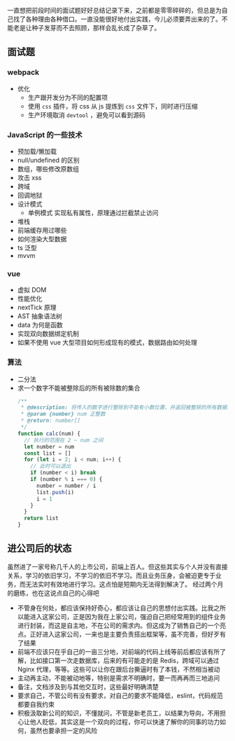 一直想把前段时间的面试题好好总结记录下来，之前都是零零碎碎的，但总是为自己找了各种理由各种借口。一直没能很好地付出实践，今儿必须要弄出来的了。不能老是让种子发芽而不去照顾，那样会乱长成了杂草了。

## 面试题

### webpack

- 优化
  - 生产跟开发分为不同的配置项
  - 使用 `css` 插件，将 css 从 js 提炼到 `css` 文件下，同时进行压缩
  - 生产环境取消 `devtool` ，避免可以看到源码

### JavaScript 的一些技术

- 预加载/懒加载
- null/undefined 的区别
- 数组，哪些修改原数组
- 攻击 xss
- 跨域
- 回调地狱
- 设计模式
  - 单例模式 实现私有属性，原理通过拦截禁止访问
- 堆栈
- 前端缓存用过哪些
- 如何渲染大型数据
- ts 泛型
- mvvm

### vue

- 虚拟 DOM
- 性能优化
- nextTick 原理
- AST 抽象语法树
- data 为何是函数
- 实现双向数据绑定机制
- 如果不使用 vue 大型项目如何形成现有的模式，数据路由如何处理

### 算法

- 二分法
- 求一个数字不能被整除后的所有被除数的集合
  ```js
  /**
   * @description: 将传入的数字进行整除到不能有小数位置，并返回被整除的所有数据的数组
   * @param {number} num 正整数
   * @return: number[]
   */
  function calc(num) {
    // 执行的范围在 2 ~ num 之间
    let number = num
    const list = []
    for (let i = 2; i < num; i++) {
      // 此时可以退出
      if (number < i) break
      if (number % i === 0) {
        number = number / i
        list.push(i)
        i = 1
      }
    }
    return list
  }
  ```

## 进公司后的状态

虽然进了一家号称几千人的上市公司，前端上百人。但这些其实与个人并没有直接关系，学习的依旧学习，不学习的依旧不学习。而且业务压身，会被迫更专于业务，而无法实时有效地进行学习。这点怕是短期内无法得到解决了。
经过两个月的磨练，也在这说点自己的心得吧

- 不管身在何处，都应该保持好奇心，都应该让自己的思想付出实践。比我之所以能进入这家公司，正是因为我在上家公司，强迫自己把经常用到的组件业务进行封装，而这是自主地，不在公司的需求内。但这成为了销售自己的一个亮点。正好进入这家公司，一来也是主要负责搭出框架等，虽不完善，但好歹有了结果
- 前端不应该只在乎自己的一亩三分地，对前端的代码上线等前后都应该有所了解，比如接口第一次走数据库，后来的有可能走的是 Redis，跨域可以通过 Nginx 代理，等等。这些可以让你在跟后台撕逼时有了本钱，不然相当被动
- 主动再主动，不能被动地等，特别是需求不明确时，要一而再再而三地追问
- 备注，文档涉及到与其他交互时，这些最好明确清楚
- 要求自己，不管公司有没有要求，对自己的要求不能降低，eslint，代码规范都要自我约束
- 积极汲取新公司的知识，不懂就问，不管是新老员工，以结果为导向，不用担心让他人贬低，其实这是一个双向的过程，你可以快速了解你的同事的功力如何，虽然也要承担一定的风险
